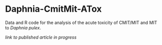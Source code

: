 # Daphnia-CmitMit-ATox
Data and R code for the analysis of the acute toxicity of CMIT/MIT and MIT to _Daphnia pulex_.

*link to published article in progress*
